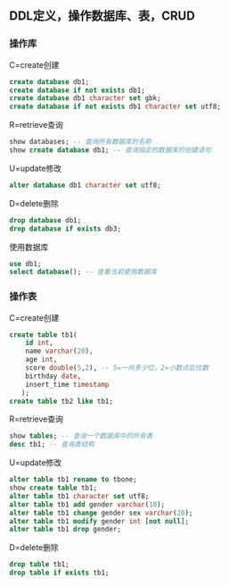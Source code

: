 ## DDL定义，操作数据库、表，CRUD

### 操作库

C=create创建

```sql
create database db1;
create database if not exists db1;
create database db1 character set gbk;
create database if not exists db1 character set utf8;
```

R=retrieve查询

```sql
show databases; -- 查询所有数据库的名称
show create database db1; -- 查询指定的数据库的创建语句
```

U=update修改

```sql
alter database db1 character set utf8;
```

D=delete删除

```sql
drop database db1;
drop database if exists db3;
```

使用数据库

```sql
use db1;
select database(); -- 查看当前使用数据库
```

### 操作表

C=create创建

```sql
create table tb1(
    id int,
    name varchar(20),
    age int,
    score double(5,2), -- 5=一共多少位，2=小数点后位数
    birthday date,
    insert_time timestamp
   );
create table tb2 like tb1;
```

R=retrieve查询

```sql
show tables; -- 查询一个数据库中的所有表
desc tb1; -- 查询表结构
```

U=update修改

```sql
alter table tb1 rename to tbone;
show create table tb1;
alter table tb1 character set utf8;
alter table tb1 add gender varchar(10);
alter table tb1 change gender sex varchar(20);
alter table tb1 modify gender int [not null];
alter table tb1 drop gender;
```

D=delete删除

```sql
drop table tb1;
drop table if exists tb1;
```
